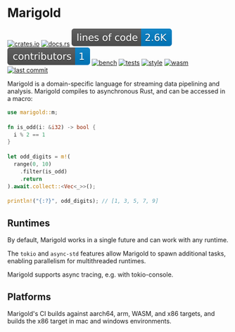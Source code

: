 # Marigold

[![crates.io](https://img.shields.io/crates/v/marigold.svg)](https://crates.io/crates/marigold)
[![docs.rs](https://img.shields.io/docsrs/marigold.svg)](https://docs.rs/marigold)
[![lines of code](https://raw.githubusercontent.com/DominicBurkart/marigold/main/.github/badges/lines_of_code.svg)](https://github.com/DominicBurkart/marigold)
[![contributors](https://raw.githubusercontent.com/DominicBurkart/marigold/main/.github/badges/contributors.svg)](https://github.com/DominicBurkart/marigold/graphs/contributors)
[![bench](https://github.com/DominicBurkart/marigold/workflows/bench/badge.svg)](https://github.com/DominicBurkart/marigold/actions/workflows/bench.yaml)
[![tests](https://github.com/DominicBurkart/marigold/workflows/tests/badge.svg)](https://github.com/DominicBurkart/marigold/actions/workflows/tests.yaml)
[![style](https://github.com/DominicBurkart/marigold/workflows/style/badge.svg)](https://github.com/DominicBurkart/marigold/actions/workflows/style.yaml)
[![wasm](https://github.com/DominicBurkart/marigold/workflows/wasm/badge.svg)](https://github.com/DominicBurkart/marigold/actions/workflows/wasm.yaml)
[![last commit](https://img.shields.io/github/last-commit/dominicburkart/marigold)](https://github.com/DominicBurkart/marigold)

Marigold is a domain-specific language for streaming data pipelining and
analysis. Marigold compiles to asynchronous Rust, and can be accessed in a
macro:

```rust
use marigold::m;

fn is_odd(i: &i32) -> bool {
  i % 2 == 1
}

let odd_digits = m!(
  range(0, 10)
    .filter(is_odd)
    .return
).await.collect::<Vec<_>>();

println!("{:?}", odd_digits); // [1, 3, 5, 7, 9]
```

## Runtimes

By default, Marigold works in a single future and can work with any runtime.

The `tokio` and `async-std` features allow Marigold to spawn additional tasks,
enabling parallelism for multithreaded runtimes.

Marigold supports async tracing, e.g. with tokio-console.

## Platforms

Marigold's CI builds against aarch64, arm, WASM, and x86 targets, and builds
the x86 target in mac and windows environments.
